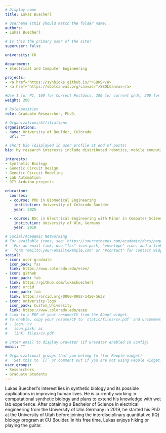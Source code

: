 ```yaml
---
# Display name
title: Lukas Buecherl

# Username (this should match the folder name)
authors:
- Lukas Buecherl

# Is this the primary user of the site?
superuser: false

university: CU

department:
- Electrical and Computer Engineering

projects:
- <a href="https://synbioks.github.io/">SBKS</a>
- <a href="https://sbolcanvas.org/canvas/">SBOLCanvas</a>

#Use 1 for PI, 100 for Current Postdocs, 200 for current phds, 300 for current masters, 400 for current undergrads, 800 for alum postdocs, 810 for alum phds, 820 for alum masters, and 810 for alum undergrads
weight: 200

# Role/position
role: Graduate Researcher, Ph.D.

# Organizations/Affiliations
organizations:
- name: University of Boulder, Colorado
  url: ""

# Short bio (displayed in user profile at end of posts)
bio: My research interests include distributed robotics, mobile computing and programmable matter.

interests:
- Synthetic Biology
- Genetic Circuit Design
- Genetic Circuit Modeling
- Lab Automation
- DIY Arduino projects

education:
  courses:
  - course: PhD in Biomedical Engineering
    institution: University of Colorado Boulder
    year: 2025

  - course: BSc in Electrical Engineering with Minor in Computer Science
    institution: University of Ulm, Germany
    year: 2019

# Social/Academic Networking
# For available icons, see: https://sourcethemes.com/academic/docs/page-builder/#icons
#   For an email link, use "fas" icon pack, "envelope" icon, and a link in the
#   form "mailto:your-email@example.com" or "#contact" for contact widget.
social:
- icon: user-graduate
  icon_pack: fas
  link: https://www.colorado.edu/ecee/
- icon: github
  icon_pack: fab
  link: https://github.com/lukasbuecherl
- icon: orcid
  icon_pack: fab
  link: https://orcid.org/0000-0002-1450-5638
- icon: university-logo
  icon_pack: Custom_University
  link: https://www.colorado.edu/ecee
# Link to a PDF of your resume/CV from the About widget.
# To enable, copy your resume/CV to `static/files/cv.pdf` and uncomment the lines below.
# - icon: cv
#   icon_pack: ai
#   link: files/cv.pdf

# Enter email to display Gravatar (if Gravatar enabled in Config)
email: ""

# Organizational groups that you belong to (for People widget)
#   Set this to `[]` or comment out if you are not using People widget.
user_groups:
- Researchers
- Graduate Students
---
```



Lukas Buecherl's interest lies in synthetic biology and its possible applications in improving human lives. He is currently working in computational synthetic biology and plans to extend his knowledge with wet lab experience. After obtaining a Bachelor of Science in electrical engineering from the University of Ulm Germany in 2019, he started his PhD at the University of Utah before joining the interdisciplinary quantitative (IQ) biology program at CU Boulder. In his free time, Lukas enjoys hiking or playing the guitar.
